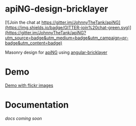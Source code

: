 # apiNG-design-bricklayer
[![Join the chat at https://gitter.im/JohnnyTheTank/apiNG](https://img.shields.io/badge/GITTER-join%20chat-green.svg)](https://gitter.im/JohnnyTheTank/apiNG?utm_source=badge&utm_medium=badge&utm_campaign=pr-badge&utm_content=badge)

Masonry design for [apiNG](https://github.com/JohnnyTheTank/apiNG) using [angular-bricklayer](https://github.com/JohnnyTheTank/angular-bricklayer)

# Demo
[Demo with flickr images](https://rawgit.com/JohnnyTheTank/apiNG-design-bricklayer/master/demo/index.html)

# Documentation
_docs coming soon_